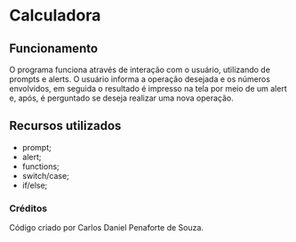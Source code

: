 # Calculadora
## Funcionamento
O programa funciona através de interação com o usuário, utilizando de prompts e alerts. O usuário informa a operação desejada e os números envolvidos, em seguida o resultado é impresso na tela por meio de um alert e, após, é perguntado se deseja realizar uma nova operação.
## Recursos utilizados
 - prompt;
 - alert;
 - functions;
 - switch/case;
 - if/else;
### Créditos
Código criado por Carlos Daniel Penaforte de Souza.